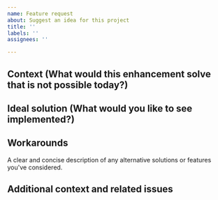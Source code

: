 ```yaml
---
name: Feature request
about: Suggest an idea for this project
title: ''
labels: ''
assignees: ''

---
```


## Context (What would this enhancement solve that is not possible today?)

## Ideal solution (What would you like to see implemented?)

## Workarounds
A clear and concise description of any alternative solutions or features you've considered.

## Additional context and related issues

